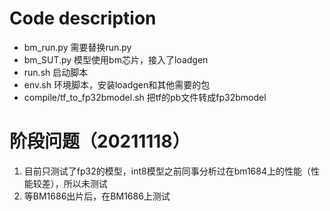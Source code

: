 
# Code description
- bm_run.py 需要替换run.py
- bm_SUT.py 模型使用bm芯片，接入了loadgen
- run.sh 启动脚本
- env.sh 环境脚本，安装loadgen和其他需要的包
- compile/tf_to_fp32bmodel.sh 把tf的pb文件转成fp32bmodel


# 阶段问题（20211118）
1. 目前只测试了fp32的模型，int8模型之前同事分析过在bm1684上的性能（性能较差），所以未测试
2. 等BM1686出片后，在BM1686上测试